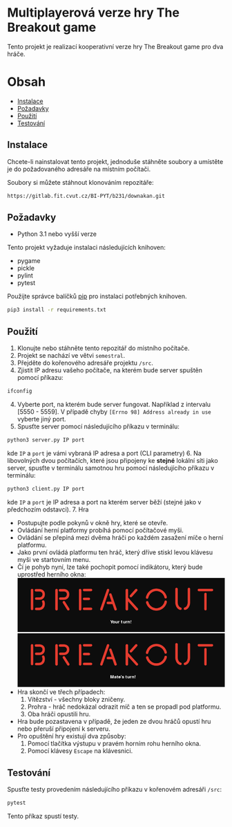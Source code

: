 # Multiplayerová verze hry The Breakout game

Tento projekt je realizací kooperativní verze hry The Breakout game pro dva hráče.

# Obsah

- [Instalace](#instalace)
- [Požadavky](#požadavky)
- [Použití](#použití)
- [Testování](#testování)


## Instalace

Chcete-li nainstalovat tento projekt, jednoduše stáhněte soubory a umístěte je do požadovaného adresáře na místním počítači.

Soubory si můžete stáhnout klonováním repozitáře:
```bash
https://gitlab.fit.cvut.cz/BI-PYT/b231/downakan.git
```


## Požadavky

- Python 3.1 nebo vyšší verze

Tento projekt vyžaduje instalaci následujících knihoven:

- pygame
- pickle
- pylint
- pytest

Použijte správce balíčků [pip](https://pip.pypa.io/en/stable/) pro instalaci potřebných knihoven.
```bash
pip3 install -r requirements.txt
```


## Použití

1. Klonujte nebo stáhněte tento repozitář do místního počítače.
2. Projekt se nachází ve větvi `semestral`.
2. Přejděte do kořenového adresáře projektu `/src`.
3. Zjistit IP adresu vašeho počítače, na kterém bude server spuštěn pomocí příkazu:
```bash
ifconfig
```
4. Vyberte port, na kterém bude server fungovat. Například z intervalu [5550 - 5559]. V případě chyby `[Errno 98] Address already in use` vyberte jiný port.
5. Spusťte server pomocí následujícího příkazu v terminálu:
```bash
python3 server.py IP port
```
kde `IP` a `port` je vámi vybraná IP adresa a port (CLI parametry)
6. Na libovolných dvou počítačích, které jsou připojeny ke **stejné** lokální síti jako server, spusťte v terminálu samotnou hru pomocí následujícího příkazu v terminálu:
```bash
python3 client.py IP port
```
kde `IP` a `port` je IP adresa a port na kterém server běží (stejné jako v předchozím odstavci).
7. Hra
   - Postupujte podle pokynů v okně hry, které se otevře.
   - Ovládání herní platformy probíhá pomocí počítačové myši.
   - Ovládání se přepíná mezi dvěma hráči po každém zasažení míče o herní platformu.
   - Jako první ovládá platformu ten hráč, který dříve stiskl levou klávesu myši ve startovním menu.
   - Čí je pohyb nyní, lze také pochopit pomocí indikátoru, který bude uprostřed herního okna:
     ![Turn indikátor](images/turn0.png) 
     ![Turn indikátor](images/turn1.png)
   - Hra skončí ve třech případech:
     1. Vítězství - všechny bloky zničeny.
     2. Prohra - hráč nedokázal odrazit míč a ten se propadl pod platformu.
     3. Oba hráči opustili hru.
   - Hra bude pozastavena v případě, že jeden ze dvou hráčů opustí hru nebo přeruší připojení k serveru.
   - Pro opuštění hry existují dva způsoby:
     1. Pomocí tlačítka výstupu v pravém horním rohu herního okna.
     2. Pomocí klávesy `Escape` na klávesnici.


## Testování

Spusťte testy provedením následujícího příkazu v kořenovém adresáři `/src`:
```bash
pytest
```
Tento příkaz spustí testy.